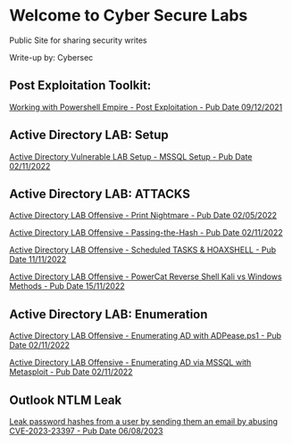 # Welcome to Cyber Secure Labs

Public Site for sharing security writes

Write-up by: Cybersec


## Post Exploitation Toolkit:

[Working with Powershell Empire - Post Exploitation - Pub Date 09/12/2021](./README_.md)

## Active Directory LAB: Setup
[Active Directory Vulnerable LAB Setup - MSSQL Setup - Pub Date 02/11/2022](./Active_Directory_LAB_MSSQL.md)


## Active Directory LAB: ATTACKS
[Active Directory LAB Offensive - Print Nightmare - Pub Date 02/05/2022](./PrintNightmare.md)

[Active Directory LAB Offensive - Passing-the-Hash - Pub Date 02/11/2022](./Active_Directory_LAB_Passing_the_hash.md)

[Active Directory LAB Offensive - Scheduled TASKS & HOAXSHELL - Pub Date 11/11/2022](./HOAXSHELL.md)

[Active Directory LAB Offensive - PowerCat Reverse Shell Kali vs Windows Methods - Pub Date 15/11/2022](./Powercat.md)


## Active Directory LAB: Enumeration
[Active Directory LAB Offensive - Enumerating AD with ADPease.ps1 - Pub Date 02/11/2022](./EnumadPEAS.md)

[Active Directory LAB Offensive - Enumerating AD via MSSQL with Metasploit - Pub Date 02/11/2022](./msploit_enumsql.md)



## Outlook NTLM Leak

[Leak password hashes from a user by sending them an email by abusing CVE-2023-23397 - Pub Date 06/08/2023](./Outlook_NTLM_Leak)


